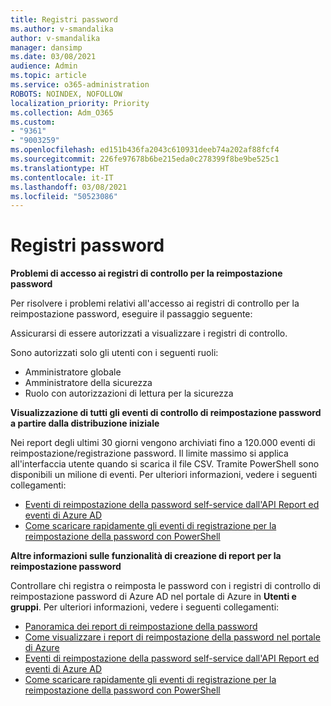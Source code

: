 ```yaml
---
title: Registri password
ms.author: v-smandalika
author: v-smandalika
manager: dansimp
ms.date: 03/08/2021
audience: Admin
ms.topic: article
ms.service: o365-administration
ROBOTS: NOINDEX, NOFOLLOW
localization_priority: Priority
ms.collection: Adm_O365
ms.custom:
- "9361"
- "9003259"
ms.openlocfilehash: ed151b436fa2043c610931deeb74a202af88fcf4
ms.sourcegitcommit: 226fe97678b6be215eda0c278399f8be9be525c1
ms.translationtype: HT
ms.contentlocale: it-IT
ms.lasthandoff: 03/08/2021
ms.locfileid: "50523086"
---
```

# <a name="password-logs"></a>Registri password

**Problemi di accesso ai registri di controllo per la reimpostazione password**

Per risolvere i problemi relativi all'accesso ai registri di controllo per la reimpostazione password, eseguire il passaggio seguente:

Assicurarsi di essere autorizzati a visualizzare i registri di controllo. 

Sono autorizzati solo gli utenti con i seguenti ruoli:
 - Amministratore globale
 - Amministratore della sicurezza
 - Ruolo con autorizzazioni di lettura per la sicurezza

**Visualizzazione di tutti gli eventi di controllo di reimpostazione password a partire dalla distribuzione iniziale**

Nei report degli ultimi 30 giorni vengono archiviati fino a 120.000 eventi di reimpostazione/registrazione password. Il limite massimo si applica all'interfaccia utente quando si scarica il file CSV. Tramite PowerShell sono disponibili un milione di eventi.
Per ulteriori informazioni, vedere i seguenti collegamenti:

- [Eventi di reimpostazione della password self-service dall'API Report ed eventi di Azure AD](https://docs.microsoft.com/azure/active-directory/authentication/howto-sspr-reporting)
- [Come scaricare rapidamente gli eventi di registrazione per la reimpostazione della password con PowerShell](https://docs.microsoft.com/azure/active-directory/authentication/howto-sspr-reporting)

**Altre informazioni sulle funzionalità di creazione di report per la reimpostazione password**

Controllare chi registra o reimposta le password con i registri di controllo di reimpostazione password di Azure AD nel portale di Azure in **Utenti e gruppi**.
Per ulteriori informazioni, vedere i seguenti collegamenti:

- [Panoramica dei report di reimpostazione della password](https://docs.microsoft.com/azure/active-directory/authentication/howto-sspr-reporting)
- [Come visualizzare i report di reimpostazione della password nel portale di Azure](https://docs.microsoft.com/azure/active-directory/authentication/howto-sspr-reporting)
- [Eventi di reimpostazione della password self-service dall'API Report ed eventi di Azure AD](https://docs.microsoft.com/azure/active-directory/authentication/howto-sspr-reporting)
- [Come scaricare rapidamente gli eventi di registrazione per la reimpostazione della password con PowerShell](https://docs.microsoft.com/azure/active-directory/authentication/howto-sspr-reporting)


